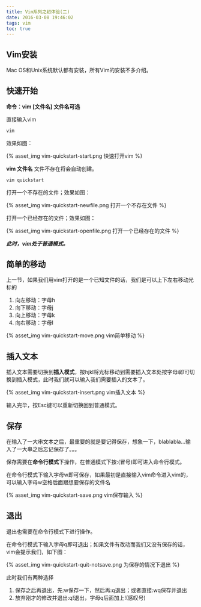 ```yaml
---
title: Vim系列之初体验(二)
date: 2016-03-08 19:46:02
tags: vim
toc: true
---
```

## Vim安装 ##

Mac OS和Unix系统默认都有安装，所有Vim的安装不多介绍。

## 快速开始 ##

**命令：vim [文件名] 文件名可选**

直接输入vim

```bash
vim
```

效果如图：

{% asset_img vim-quickstart-start.png 快速打开vim %}

**vim 文件名** 文件不存在将会自动创建。

```bash
vim quickstart
```

<!-- more -->

打开一个不存在的文件；效果如图：

{% asset_img vim-quickstart-newfile.png 打开一个不存在文件 %}

打开一个已经存在的文件；效果如图：

{% asset_img vim-quickstart-openfile.png 打开一个已经存在的文件 %}

***此时，vim处于普通模式。***

## 简单的移动 ##

上一节，如果我们用vim打开的是一个已知文件的话，我们是可以上下左右移动光标的

1. 向左移动：字母h
2. 向下移动：字母j
3. 向上移动：字母k
4. 向右移动：字母l

{% asset_img vim-quickstart-move.png vim简单移动 %}

## 插入文本 ##

插入文本需要切换到**插入模式**，按hjkl将光标移动到需要插入文本处按字母i即可切换到插入模式，此时我们就可以输入我们需要插入的文本了。

{% asset_img vim-quickstart-insert.png vim插入文本 %}

输入完毕，按Esc键可以重新切换回到普通模式。

## 保存 ##

在输入了一大串文本之后，最重要的就是要记得保存，想象一下，blablabla...输入了一大串之后忘记保存了。。。

保存需要在**命令行模式**下操作，在普通模式下按:(冒号)即可进入命令行模式。

在命令行模式下输入字母w即可保存，如果最初是直接输入vim命令进入vim的，可以输入字母w空格后面跟想要保存的文件名

{% asset_img vim-quickstart-save.png vim保存输入 %}

## 退出 ##

退出也需要在命令行模式下进行操作。

在命令行模式下输入字母q即可退出；如果文件有改动而我们又没有保存的话，vim会提示我们，如下图：

{% asset_img vim-quickstart-quit-notsave.png 为保存的情况下退出 %}

此时我们有两种选择

1. 保存之后再退出，先:w保存一下，然后再:q退出；或者直接:wq保存并退出
2. 放弃刚才的修改并退出:q!退出，字母q后面加上!(感叹号)



